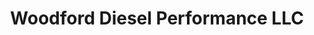 ---
title: "Woodford Diesel Performance LLC"
url: /secor/woodford-diesel-performance-llc/
shop: car repair
---